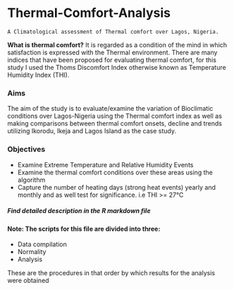 # Thermal-Comfort-Analysis

```
A Climatological assessment of Thermal comfort over Lagos, Nigeria. 

```

**What is thermal comfort?** 
  It is regarded as a condition of the mind in which satisfaction is expressed with the Thermal environment. 
  There are many indices that have been proposed for evaluating thermal comfort, for this study I used the Thoms Discomfort Index otherwise known as Temperature Humidity Index (THI). 
  
  
  ### **Aims** 
The aim of the study is to evaluate/examine the variation of Bioclimatic conditions over Lagos-Nigeria using the Thermal comfort index as well as making comparisons between thermal comfort onsets, decline and trends utilizing Ikorodu, Ikeja and Lagos Island as the case study. 

### **Objectives**
- Examine Extreme Temperature and Relative Humidity Events
-	Examine the thermal comfort conditions over these areas using the algorithm 
- Capture the number of heating days (strong heat events) yearly and monthly and as well test for significance. i.e THI >= 27℃

##### *Find detailed description in the R markdown file*

#### Note:  The scripts for this file are divided into three:
- Data compilation
- Normality 
- Analysis 

These are the procedures in that order by which results for the analysis were obtained
